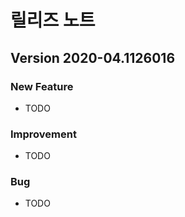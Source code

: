 # 릴리즈 노트

## Version 2020-04.1126016

### New Feature

- TODO

### Improvement

- TODO

### Bug

- TODO